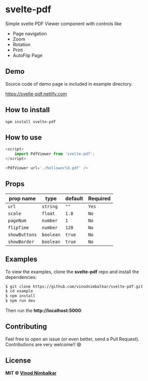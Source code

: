 
# svelte-pdf

Simple svelte PDF Viewer component with controls like

-   Page navigation
-   Zoom
-	Rotation
-	Print
-	AutoFlip Page

## Demo
Source code of demo page is included in example directory.

https://svelte-pdf.netlify.com

## How to install

```
npm install svelte-pdf
```

## How to use

```js
<script>
	import PdfViewer from 'svelte-pdf';
</script>

<PdfViewer url='./helloworld.pdf' />

```

## Props

prop name      | type            | default    | Required
---------------|-----------------|------------|----------
`url`          | `string`        | `""`       | `Yes`
`scale`        | `float`         | `1.8`      | `No`  
`pageNum`      | `number`        | `1`        | `No`
`flipTime`		 | `number`				 | `120`      | `No`
`showButtons`	 | `boolean`			 |	`true`    | `No`
`showBorder`	 | `boolean`			 |	`true`    | `No`

## Examples

To view the examples, clone the **svelte-pdf** repo and install the dependencies:

```bash
$ git clone https://github.com/vinodnimbalkar/svelte-pdf.git
$ cd example
$ npm install
$ npm run dev
```

Then run the **http://localhost:5000**:


## Contributing

Feel free to open an issue (or even better, send a Pull Request). Contributions are very welcome!! 😄


## License

**MIT &copy; [Vinod Nimbalkar](https://github.com/vinodnimbalkar/svelte-pdf/blob/master/LICENSE)**
